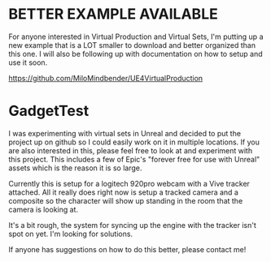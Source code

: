 # BETTER EXAMPLE AVAILABLE

For anyone interested in Virtual Production and Virtual Sets, I'm putting up a new example that is a LOT smaller to download and better organized than this one.  I will also be following up with documentation on how to setup and use it soon.

https://github.com/MiloMindbender/UE4VirtualProduction

# GadgetTest

I was experimenting with virtual sets in Unreal and decided to put the project up on github so I could easily work on it in multiple locations.  If you are also interested in this, please feel free to look at and experiment with this project.  This includes a few of Epic's "forever free for use with Unreal" assets which is the reason it is so large.

Currently this is setup for a logitech 920pro webcam with a Vive tracker attached.  All it really does right now is setup a tracked camera and a composite so the character will show up standing in the room that the camera is looking at.

It's a bit rough, the system for syncing up the engine with the tracker isn't spot on yet.  I'm looking for solutions.

If anyone has suggestions on how to do this better, please contact me!
